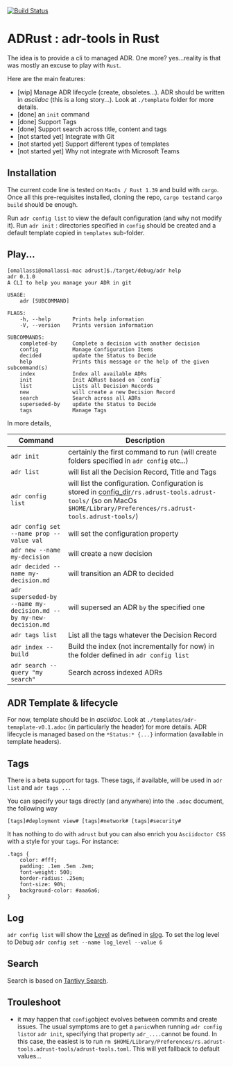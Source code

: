 [![Build Status](https://travis-ci.org/omallassi/adrust.svg?branch=master)](https://travis-ci.org/omallassi/adrust)

# ADRust : adr-tools in Rust

The idea is to provide a cli to managed ADR. One more? yes...reality is that was mostly an excuse to play with `Rust`. 

Here are the main features: 
* [wip] Manage ADR lifecycle (create, obsoletes...). ADR should be written in _asciidoc_ (this is a long story...). Look at `./template` folder for more details. 
* [done] an `init` command
* [done] Support Tags
* [done] Support search across title, content and tags 
* [not started yet] Integrate with Git
* [not started yet] Support different types of templates
* [not started yet] Why not integrate with Microsoft Teams

## Installation 
The current code line is tested on `MacOs / Rust 1.39` and build with `cargo`. Once all this pre-requisites installed, cloning the repo, `cargo test`and `cargo build` should be enough. 

Run `adr config list` to view the default configuration (and why not modify it). Run `adr init` : directories specified in `config` should be created and a default template copied in `templates` sub-folder. 


## Play...

```
[omallassi@omallassi-mac adrust]$./target/debug/adr help
adr 0.1.0
A CLI to help you manage your ADR in git

USAGE:
    adr [SUBCOMMAND]

FLAGS:
    -h, --help       Prints help information
    -V, --version    Prints version information

SUBCOMMANDS:
    completed-by     Complete a decision with another decision
    config           Manage Configuration Items
    decided          update the Status to Decide
    help             Prints this message or the help of the given subcommand(s)
    index            Index all available ADRs
    init             Init ADRust based on `config`
    list             Lists all Decision Records
    new              will create a new Decision Record
    search           Search across all ADRs
    superseded-by    update the Status to Decide
    tags             Manage Tags
```

In more details, 

| Command        | Description           |
| ------------- | ------------- |
| `adr init`      | certainly the first command to run (will create folders specified in `adr config` etc...) |
| `adr list`      | will list all the Decision Record, Title and Tags |
| `adr config list`     | will list the configuration. Configuration is stored in [config_dir](https://docs.rs/directories/2.0.2/directories/struct.ProjectDirs.html#method.config_dir)`/rs.adrust-tools.adrust-tools/` (so on MacOs `$HOME/Library/Preferences/rs.adrust-tools.adrust-tools/`)
| `adr config set --name prop --value val`      | will set the configuration property |
| `adr new --name my-decision`      | will create a new decision  |
| `adr decided --name my-decision.md`      | will transition an ADR to decided |
| `adr superseded-by --name my-decision.md --by my-new-decision.md`      | will supersed an ADR `by` the specified one |
| `adr tags list`      | List all the tags whatever the Decision Record |
| `adr index --build`      | Build the index (not incrementally for now) in the folder defined in `adr config list`|
| `adr search --query "my search"`      | Search across indexed ADRs |

## ADR Template & lifecycle

For now, template should be in _asciidoc_. Look at `./templates/adr-temaplate-v0.1.adoc` (in particularly the header) for more details. ADR lifecycle is managed based on the `*Status:* {...}` information (available in template headers).

## Tags
There is a beta support for tags. These tags, if available, will be used in `adr list` and `adr tags ...`

You can specify your tags directly (and anywhere) into the `.adoc` document, the following way
```
[tags]#deployment view# [tags]#network# [tags]#security#
```

It has nothing to do with `adrust` but you can also enrich you `Asciidoctor CSS` with a style for your `tags`. For instance: 
```
.tags {
    color: #fff;
    padding: .1em .5em .2em;
    font-weight: 500;
    border-radius: .25em;
    font-size: 90%;
    background-color: #aaa6a6;
}
```

## Log 
`adr config list` will show the [Level](https://docs.rs/slog/2.5.2/slog/enum.Level.html#method.as_usize) as defined in [slog](https://docs.rs/slog/2.5.2/slog/). 
To set the log level to Debug `adr config set --name log_level --value 6`

## Search
Search is based on [Tantivy Search](https://github.com/tantivy-search/tantivy). 

## Trouleshoot

* it may happen that `config`object evolves between commits and create issues. The usual symptoms are to get a `panic`when running `adr config list`or `adr init`, specifying that property `adr_....`cannot be found. In this case, the easiest is to run `rm $HOME/Library/Preferences/rs.adrust-tools.adrust-tools/adrust-tools.toml`. This will yet fallback to default values...